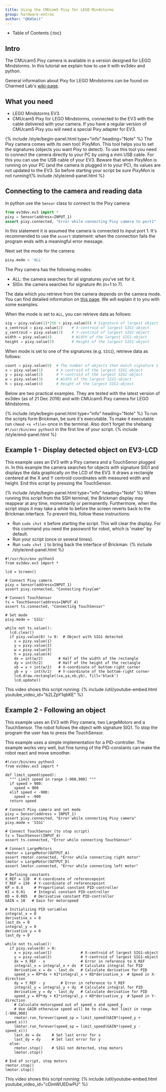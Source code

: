 ```yaml
---
title: Using the CMUcam5 Pixy for LEGO Mindstorms
group: hardware-extras
author: "@KWSmit"
---
```


* Table of Contents
{:toc}

## Intro

The CMUcam5 Pixy camera is available in a version designed for
LEGO Mindstorms. In this tutorial we explain how to use it with ev3dev
and python.

General information about Pixy for LEGO Mindstorms can be found on
Charmed Lab's [wiki-page](https://docs.pixycam.com/wiki/doku.php?id=wiki:v1:lego_wiki).

## What you need

* LEGO Mindstorms EV3.
* CMUcam5 Pixy for LEGO Mindstorms, connected to the EV3 with the cable
delivered with your camera. If you have a regular version of CMUcam5 Pixy
you will need a special Pixy adapter for EV3.

{% include /style/begin-panel.html type="info" heading="Note" %}
The Pixy camera comes with its own tool: PixyMon. This tool helps
you to set the signatures (objects you want Pixy to detect). To use this tool
you need to connect the camera directly to your PC by using a mini USB cable.
For this you can use the USB cable of your EV3. Beware that when PixyMon
is running on your PC (and the camera is plugged in to your PC), its values
are not updated to the EV3. So before starting your script be sure PixyMon
is not running!{% include /style/end-panel.html %}

## Connecting to the camera and reading data

In python use the `Sensor` class to connect to the Pixy camera:

```python
from ev3dev.ev3 import *
pixy = Sensor(address=INPUT_1)
assert pixy.connected, "Error while connecting Pixy camera to port1"
```

In this statement it is assumed the camera is connected to input port 1.
It's recommended to use the ```assert``` statement: when the connection fails
the program ends with a meaningful error message.

Next set the mode for the camera:

```python
pixy.mode = 'ALL'
```

The Pixy camera has the following modes:

* ALL: the camera searches for all signatures you've set for it.
* SIGn: the camera searches for signature #n (n=1 to 7).

The data which you retrieve from the camera depends on the camera mode. You
can find detailed information on [this page](http://docs.ev3dev.org/projects/lego-linux-drivers/en/ev3dev-stretch/sensor_data.html#pixy-lego).
We will explain it to you with some examples.

When the mode is set to ```ALL```, you can retrieve data as follows:

```python
sig = pixy.value(1)*256 + pixy.value(0) # Signature of largest object
x_centroid = pixy.value(2)    # X-centroid of largest SIG1-object
y_centroid = pixy.value(3)    # Y-centroid of largest SIG1-object
width = pixy.value(4)         # Width of the largest SIG1-object
height = pixy.value(5)        # Height of the largest SIG1-object
```

When mode is set to one of the signatures (e.g. `SIG1`), retrieve data
as follows:

```python
count = pixy.value(0)  # The number of objects that match signature 1
x = pixy.value(1)      # X-centroid of the largest SIG1-object
y = pixy.value(2)      # Y-centroid of the largest SIG1-object
w = pixy.value(3)      # Width of the largest SIG1-object
h = pixy.value(4)      # Height of the largest SIG1-object
```

Below are two practical examples. They are tested with the latest version of 
ev3dev (as of 21 Dec 2016) and with CMUcam5 Pixy camera for LEGO Mindstorms.

{% include /style/begin-panel.html type="info" heading="Note" %}
To run the scripts form Brickman, be sure it's executable. To make it
executable run ```chmod +x <file>``` once in the terminal. Also don't forget
the shebang ```#!/usr/bin/env python3``` in the first line of your script.
{% include /style/end-panel.html %}

## Example 1 - Display detected object on EV3-LCD

This example uses an EV3 with a Pixy camera and a TouchSenor plugged in.
In this example the camera searches for objects with signature SIG1
and displays the data graphically on the LCD of the EV3. It draws a 
rectangle centered at the X and Y centroid coordinates with measured
width and height. End this script by pressing the TouchSensor.

{% include /style/begin-panel.html type="info" heading="Note" %}
When running this script from the SSH terminal, the Brickman display may
reappear at any time, momentarily or permanently. Furthermore, when the script
stops it may take a while to before the screen reverts back to the Brickman
interface. To prevent this, follow these instructions:

* Run ```sudo chvt 6``` before starting the script. This will clear the display.
For this command you need the password for robot, which is 'maker' by default.
* Run your script (once or several times).
* Run ```sudo chvt 1``` to bring back the interface of Brickman.
{% include /style/end-panel.html %}

```
#!/usr/bin/env python3
from ev3dev.ev3 import *

lcd = Screen()

# Connect Pixy camera
pixy = Sensor(address=INPUT_1)
assert pixy.connected, "Connecting PixyCam"

# Connect TouchSensor
ts = TouchSensor(address=INPUT_4)
assert ts.connected, "Connecting TouchSensor"

# Set mode
pixy.mode = 'SIG1'

while not ts.value():
  lcd.clear()
  if pixy.value(0) != 0:  # Object with SIG1 detected
    x = pixy.value(1) 
    y = pixy.value(2)
    w = pixy.value(3)
    h = pixy.value(4)
    dx = int(w/2)       # Half of the width of the rectangle
    dy = int(h/2)       # Half of the height of the rectangle
    xb = x + int(w/2)   # X-coordinate of bottom-right corner
    yb = y - int(h/2)   # Y-coordinate of the bottom-right corner
    lcd.draw.rectangle((xa,ya,xb,yb), fill='black')
    lcd.update()
```

This video shows this script running:
{% include /util/youtube-embed.html youtube_video_id="b2LZpY1qbKE" %}

## Example 2 - Following an object

This example uses an EV3 with Pixy camera, two LargeMotors and a TouchSensor.
The robot follows the object with signature SIG1. To stop the program the
user has to press the TouchSensor.

This example uses a simple implementation for a PID-controller. The example
works very well, but fine tuning of the PID-constants can make the robot 
react and move smoother.

```
#!/usr/bin/env python3
from ev3dev.ev3 import *

def limit_speed(speed):
  """ Limit speed in range [-900,900] """
  if speed > 900:
    speed = 900
  elif speed < -900:
    speed = -900
  return speed

# Connect Pixy camera and set mode
pixy = Sensor(address = INPUT_1)
assert pixy.connected, "Error while connecting Pixy camera"
pixy.mode = 'SIG1'

# Connect TouchSensor (to stop script)
ts = TouchSensor(INPUT_4)
assert ts.connected, "Error while connecting TouchSensor"

# Connect LargeMotors
rmotor = LargeMotor(OUTPUT_A)
assert rmotor.connected, "Error while connecting right motor"
lmotor = LargeMotor(OUTPUT_D)
assert lmotor.connected, "Error while connecting left motor"

# Defining constants
X_REF = 128  # X-coordinate of referencepoint
Y_REF = 150  # Y-coordinate of referencepoint
KP = 0.4     # Proportional constant PID-controller
KI = 0.01    # Integral constant PID-controller
KD = 0.005   # Derivative constant PID-controller
GAIN = 10   # Gain for motorspeed

# Initializing PID variables
integral_x = 0
derivative_x = 0
last_dx = 0
integral_y = 0
derivative_y = 0
last_dy = 0

while not ts.value():
  if pixy.value(0) > 0:
    x = pixy.value(1)             # X-centroid of largest SIG1-object
    y = pixy.value(2)             # Y-centroid of largest SIG1-object
    dx = X_REF - x                # Error in reference to X_REF
    integral_x = integral_x + dx  # Calculate integral for PID
    derivative_x = dx - last_dx   # Calculate derivative for PID
    speed_x = KP*dx + KI*integral_x + KD*derivative_x  # Speed in X-direction
    dy = Y_REF - y       # Error in reference to Y_REF
    integral_y = integral_y + dy  # Calculate integral for PID
    derivative_y = dy - last_dy   # Calculate derivative for PID
    speed_y = KP*dy + KI*integral_y + KD*derivative_y  # Speed in Y-direction
    # Calculate motorspeed out of speed_x and speed_y
    # Use GAIN otherwise speed will be to slow, but limit in range [-900,900]
    rmotor.run_forever(speed_sp = limit_speed(GAIN*(speed_y + speed_x)))
    lmotor.run_forever(speed_sp = limit_speed(GAIN*(speed_y - speed_x)))
    last_dx = dx     # Set last error for x
    last_dy = dy     # Set last error for y
  else:
    rmotor.stop()    # SIG1 not detected, stop motors
    lmotor.stop()

# End of script, stop motors
rmotor.stop()
lmotor.stop()
```

This video shows this script running:
{% include /util/youtube-embed.html youtube_video_id="cDimWUEDwPU" %}
